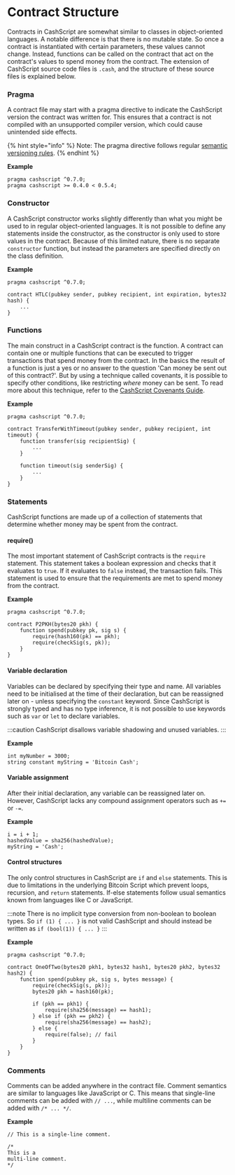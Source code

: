 # Contract Structure

Contracts in CashScript are somewhat similar to classes in object-oriented languages. A notable difference is that there is no mutable state. So once a contract is instantiated with certain parameters, these values cannot change. Instead, functions can be called on the contract that act on the contract's values to spend money from the contract. The extension of CashScript source code files is `.cash`, and the structure of these source files is explained below.

### Pragma <a href="#pragma" id="pragma"></a>

A contract file may start with a pragma directive to indicate the CashScript version the contract was written for. This ensures that a contract is not compiled with an unsupported compiler version, which could cause unintended side effects.

{% hint style="info" %}
Note: The pragma directive follows regular [semantic versioning rules](https://semver.npmjs.com/).
{% endhint %}

**Example**

```solidity
pragma cashscript ^0.7.0;
pragma cashscript >= 0.4.0 < 0.5.4;
```

### Constructor <a href="#constructor" id="constructor"></a>

A CashScript constructor works slightly differently than what you might be used to in regular object-oriented languages. It is not possible to define any statements inside the constructor, as the constructor is only used to store values in the contract. Because of this limited nature, there is no separate `constructor` function, but instead the parameters are specified directly on the class definition.

**Example**

```solidity
pragma cashscript ^0.7.0;

contract HTLC(pubkey sender, pubkey recipient, int expiration, bytes32 hash) {
    ...
}
```

### Functions <a href="#functions" id="functions"></a>

The main construct in a CashScript contract is the function. A contract can contain one or multiple functions that can be executed to trigger transactions that spend money from the contract. In the basics the result of a function is just a yes or no answer to the question 'Can money be sent out of this contract?'. But by using a technique called covenants, it is possible to specify other conditions, like restricting _where_ money can be sent. To read more about this technique, refer to the [CashScript Covenants Guide](https://radiant4people.com/docs/guides/covenants).

**Example**

```solidity
pragma cashscript ^0.7.0;

contract TransferWithTimeout(pubkey sender, pubkey recipient, int timeout) {
    function transfer(sig recipientSig) {
        ...
    }

    function timeout(sig senderSig) {
        ...
    }
}
```

### Statements <a href="#statements" id="statements"></a>

CashScript functions are made up of a collection of statements that determine whether money may be spent from the contract.

#### require() <a href="#require" id="require"></a>

The most important statement of CashScript contracts is the `require` statement. This statement takes a boolean expression and checks that it evaluates to `true`. If it evaluates to `false` instead, the transaction fails. This statement is used to ensure that the requirements are met to spend money from the contract.

**Example**

```solidity
pragma cashscript ^0.7.0;

contract P2PKH(bytes20 pkh) {
    function spend(pubkey pk, sig s) {
        require(hash160(pk) == pkh);
        require(checkSig(s, pk));
    }
}
```

#### Variable declaration <a href="#variable-declaration" id="variable-declaration"></a>

Variables can be declared by specifying their type and name. All variables need to be initialised at the time of their declaration, but can be reassigned later on - unless specifying the `constant` keyword. Since CashScript is strongly typed and has no type inference, it is not possible to use keywords such as `var` or `let` to declare variables.

:::caution CashScript disallows variable shadowing and unused variables. :::

**Example**

```solidity
int myNumber = 3000;
string constant myString = 'Bitcoin Cash';
```

#### Variable assignment <a href="#variable-assignment" id="variable-assignment"></a>

After their initial declaration, any variable can be reassigned later on. However, CashScript lacks any compound assignment operators such as `+=` or `-=`.

**Example**

```solidity
i = i + 1;
hashedValue = sha256(hashedValue);
myString = 'Cash';
```

#### Control structures <a href="#control-structures" id="control-structures"></a>

The only control structures in CashScript are `if` and `else` statements. This is due to limitations in the underlying Bitcoin Script which prevent loops, recursion, and `return` statements. If-else statements follow usual semantics known from languages like C or JavaScript.

:::note There is no implicit type conversion from non-boolean to boolean types. So `if (1) { ... }` is not valid CashScript and should instead be written as `if (bool(1)) { ... }` :::

**Example**

```solidity
pragma cashscript ^0.7.0;

contract OneOfTwo(bytes20 pkh1, bytes32 hash1, bytes20 pkh2, bytes32 hash2) {
    function spend(pubkey pk, sig s, bytes message) {
        require(checkSig(s, pk));
        bytes20 pkh = hash160(pk);

        if (pkh == pkh1) {
            require(sha256(message) == hash1);
        } else if (pkh == pkh2) {
            require(sha256(message) == hash2);
        } else {
            require(false); // fail
        }
    }
}
```

### Comments <a href="#comments" id="comments"></a>

Comments can be added anywhere in the contract file. Comment semantics are similar to languages like JavaScript or C. This means that single-line comments can be added with `// ...`, while multiline comments can be added with `/* ... */`.

**Example**

```solidity
// This is a single-line comment.

/*
This is a
multi-line comment.
*/
```
